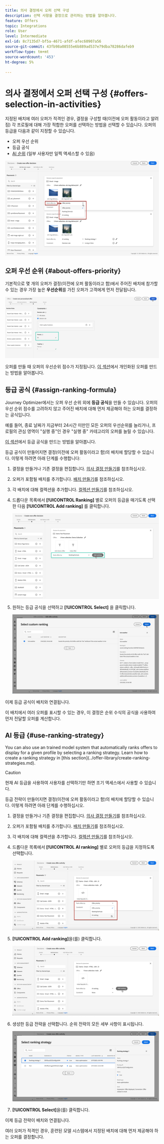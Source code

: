 ```yaml
---
title: 의사 결정에서 오퍼 선택 구성
description: 선택 사항을 결정으로 관리하는 방법을 알아봅니다.
feature: Offers
topic: Integrations
role: User
level: Intermediate
exl-id: 8c7135d7-bf5a-4671-afdf-afec60907a56
source-git-commit: 43fb98a08555e6b889ad537e79dba78286dafeb9
workflow-type: tm+mt
source-wordcount: '453'
ht-degree: 5%

---
```


# 의사 결정에서 오퍼 선택 구성 {#offers-selection-in-activities}

지정된 배치에 여러 오퍼가 적격인 경우, 결정을 구성할 때(이전에 오퍼 활동이라고 알려짐) 각 프로필에 대해 가장 적합한 오퍼를 선택하는 방법을 선택할 수 있습니다. 오퍼의 등급을 다음과 같이 지정할 수 있습니다.
* 오퍼 우선 순위
* 등급 공식
* [AI 순위](#use-ranking-strategy) (일부 사용자만 일찍 액세스할 수 있음)

![](../../assets/offer-rank-by.png)

## 오퍼 우선 순위 {#about-offers-priority}

기본적으로 몇 개의 오퍼가 결정(이전에 오퍼 활동이라고 함)에서 주어진 배치에 참가할 수 있는 경우 가장 높은 **우선순위**&#x200B;를 가진 오퍼가 고객에게 먼저 전달됩니다.

![](../../assets/offer-priority.png)

오퍼를 만들 때 오퍼의 우선순위 점수가 지정됩니다. [이 섹션](../offer-library/creating-personalized-offers.md)에서 개인화된 오퍼를 만드는 방법을 알아봅니다.

## 등급 공식 {#assign-ranking-formula}

Journey Optimizer에서는 오퍼 우선 순위 외에 **등급 공식**&#x200B;을 만들 수 있습니다. 오퍼의 우선 순위 점수를 고려하지 않고 주어진 배치에 대해 먼저 제공해야 하는 오퍼를 결정하는 공식입니다.

예를 들어, 종료 날짜가 지금부터 24시간 미만인 모든 오퍼의 우선순위를 늘리거나, 프로필의 관심 영역이 &quot;실행 중&quot;인 경우 &quot;실행 중&quot; 카테고리의 오퍼를 늘릴 수 있습니다.

[이 섹션](../offer-library/create-ranking-formulas.md)에서 등급 공식을 만드는 방법을 알아봅니다.

등급 공식이 만들어지면 결정(이전에 오퍼 활동이라고 함)의 배치에 할당할 수 있습니다. 이렇게 하려면 아래 단계를 수행합니다:

1. 결정을 만들거나 기존 결정을 편집합니다. [의사 결정 만들기](../offer-activities/create-offer-activities.md)를 참조하십시오.

1. 오퍼가 포함될 배치를 추가합니다. [배치 만들기](../offer-library/creating-placements.md)를 참조하십시오.

1. 각 배치에 대해 컬렉션을 추가합니다. [컬렉션 만들기](../offer-library/creating-collections.md)를 참조하십시오.

1. 드롭다운 목록에서 **[!UICONTROL Ranking]** 별로 오퍼의 등급을 매기도록 선택한 다음 **[!UICONTROL Add ranking]** 를 클릭합니다.

   ![](../../assets/offer-activity-ranking.png)

1. 원하는 등급 공식을 선택하고 **[!UICONTROL Select]** 을 클릭합니다.

   ![](../../assets/ranking-selection.png)

이제 등급 공식이 배치와 연결됩니다.

이 배치에서 여러 오퍼를 표시할 수 있는 경우, 이 결정은 순위 수식의 공식을 사용하여 먼저 전달할 오퍼를 계산합니다.

## AI 등급 {#use-ranking-strategy}

<!--If you are an [Adobe Experience Platform](https://experienceleague.adobe.com/docs/experience-platform/landing/home.html){target="_blank"} user leveraging the **Offer Decisioning** application service,-->You can also use an trained model system that automatically ranks offers to display for a given profile by selecting a ranking strategy. Learn how to create a ranking strategy in [this section](../offer-library/create-ranking-strategies.md).

>[!CAUTION]
>
>현재 AI 등급을 사용하여 사용자를 선택하기만 하면 조기 액세스에서 사용할 수 있습니다.

등급 전략이 만들어지면 결정(이전에 오퍼 활동이라고 함)의 배치에 할당할 수 있습니다. 이렇게 하려면 아래 단계를 수행하십시오.

1. 결정을 만들거나 기존 결정을 편집합니다. [의사 결정 만들기](../offer-activities/create-offer-activities.md)를 참조하십시오.

1. 오퍼가 포함될 배치를 추가합니다. [배치 만들기](../offer-library/creating-placements.md)를 참조하십시오.

1. 각 배치에 대해 컬렉션을 추가합니다. [컬렉션 만들기](../offer-library/creating-collections.md)를 참조하십시오.

1. 드롭다운 목록에서 **[!UICONTROL AI ranking]** 별로 오퍼의 등급을 지정하도록 선택합니다.

   ![](../../assets/ranking-selection-ai-ranking.png)

1. **[!UICONTROL Add ranking]**&#x200B;을(를) 클릭합니다.

   ![](../../assets/ranking-selection-ai-ranking-add.png)

1. 생성한 등급 전략을 선택합니다. 순위 전략의 모든 세부 사항이 표시됩니다.

   ![](../../assets/ranking-selection-ai-ranking-selected.png)

1. **[!UICONTROL Select]**&#x200B;을(를) 클릭합니다.

이제 등급 전략이 배치와 연결됩니다.

여러 오퍼가 적격인 경우, 훈련된 모델 시스템에서 지정된 배치에 대해 먼저 제공해야 하는 오퍼를 결정합니다.

<!--Result? Describe the impact for the user, i.e. what's the effect of selecting this ranking strategy for this collection/placement.-->

<!--Click **[!UICONTROL Next]** to confirm and save your decision.-->
